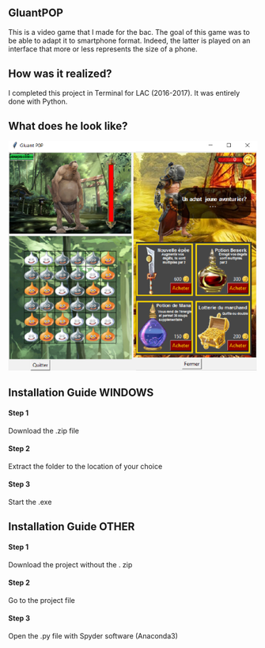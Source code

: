
## GluantPOP
This is a video game that I made for the bac. The goal of this game was to be able to adapt it to smartphone format. Indeed, the latter is played on an interface that more or less represents the size of a phone.

## How was it realized?

I completed this project in Terminal for LAC (2016-2017). It was entirely done with Python.

## What does he look like?

![Preview](https://github.com/ThomasCorcoral/Gluant_Pop/blob/master/presentation.png)

## Installation Guide WINDOWS

#### Step 1
Download the .zip file

#### Step 2
Extract the folder to the location of your choice

#### Step 3
Start the .exe

## Installation Guide OTHER

#### Step 1
Download the project without the . zip

#### Step 2
Go to the project file

#### Step 3
Open the .py file with Spyder software (Anaconda3)

